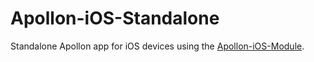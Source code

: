 # Apollon-iOS-Standalone

Standalone Apollon app for iOS devices using the [Apollon-iOS-Module](https://github.com/ls1intum/apollon-ios-module). 
